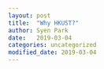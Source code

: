 ```yaml
---
layout: post
title:  "Why HKUST?"
author: Syen Park
date:   2019-03-04
categories: uncategorized
modified_date: 2019-03-04
---
```

